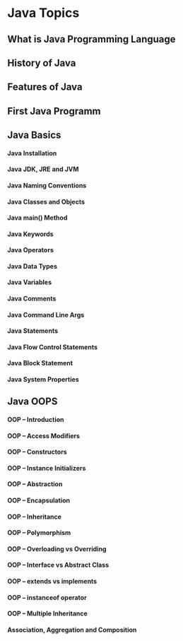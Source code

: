 # Java Topics
  ## What is Java Programming Language
  ## History of Java
  ## Features of Java
  ## First Java Programm
 
 ## Java Basics
   #### Java Installation
   #### Java JDK, JRE and JVM
   #### Java Naming Conventions
   #### Java Classes and Objects
   #### Java main() Method
   #### Java Keywords
   #### Java Operators
   #### Java Data Types
   #### Java Variables
   #### Java Comments
   #### Java Command Line Args
   #### Java Statements
   #### Java Flow Control Statements
   #### Java Block Statement
   #### Java System Properties
    
  ## Java OOPS
   #### OOP – Introduction
   #### OOP – Access Modifiers
   #### OOP – Constructors
   #### OOP – Instance Initializers
   #### OOP – Abstraction
   #### OOP – Encapsulation
   #### OOP – Inheritance
   #### OOP – Polymorphism
   #### OOP – Overloading vs Overriding
   #### OOP – Interface vs Abstract Class
   #### OOP – extends vs implements
   #### OOP – instanceof operator
   #### OOP – Multiple Inheritance
   #### Association, Aggregation and Composition
    
    
